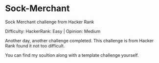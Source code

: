 # Sock-Merchant
Sock Merchant challenge from Hacker Rank

Difficulty:
HackerRank: Easy | 
Opinion: Medium

Another day, another challenge completed. This challenge is from Hacker Rank found it not too difficult.

You can find my soultion along with a template challenge yourself.
